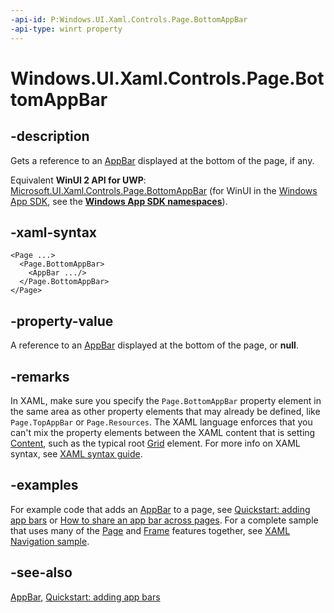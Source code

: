 ```yaml
---
-api-id: P:Windows.UI.Xaml.Controls.Page.BottomAppBar
-api-type: winrt property
---
```


<!-- Property syntax
public Windows.UI.Xaml.Controls.AppBar BottomAppBar { get;  set; }
-->

# Windows.UI.Xaml.Controls.Page.BottomAppBar

## -description
Gets a reference to an [AppBar](appbar.md) displayed at the bottom of the page, if any.

Equivalent **WinUI 2 API for UWP**: [Microsoft.UI.Xaml.Controls.Page.BottomAppBar](/windows/winui/api/microsoft.ui.xaml.controls.page.bottomappbar) (for WinUI in the [Windows App SDK](/windows/apps/windows-app-sdk/), see the **[Windows App SDK namespaces](/windows/windows-app-sdk/api/winrt/)**).

## -xaml-syntax
```xaml
<Page ...>
  <Page.BottomAppBar>
    <AppBar .../>
  </Page.BottomAppBar>
</Page>
```


## -property-value
A reference to an [AppBar](appbar.md) displayed at the bottom of the page, or **null**.

## -remarks
In XAML, make sure you specify the `Page.BottomAppBar` property element in the same area as other property elements that may already be defined, like `Page.TopAppBar` or `Page.Resources`. The XAML language enforces that you can't mix the property elements between the XAML content that is setting [Content](usercontrol_content.md), such as the typical root [Grid](grid.md) element. For more info on XAML syntax, see [XAML syntax guide](/windows/uwp/xaml-platform/xaml-syntax-guide).

## -examples
For example code that adds an [AppBar](appbar.md) to a page, see [Quickstart: adding app bars](/previous-versions/windows/apps/hh781230(v=win.10)) or [How to share an app bar across pages](/previous-versions/windows/apps/jj150604(v=win.10)). For a complete sample that uses many of the [Page](page.md) and [Frame](frame.md) features together, see [XAML Navigation sample](https://github.com/microsoft/Windows-universal-samples/tree/master/Samples/XamlNavigation).

## -see-also
[AppBar](appbar.md), [Quickstart: adding app bars](/previous-versions/windows/apps/hh781230(v=win.10))
